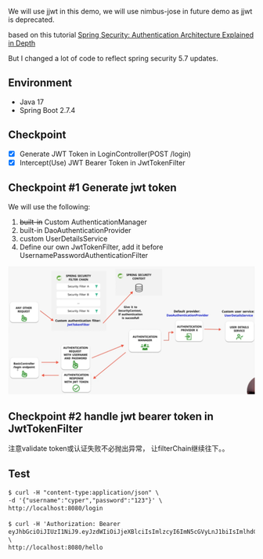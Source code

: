 We will use jjwt in this demo, we will use nimbus-jose in future demo as jjwt is deprecated.

based on this tutorial [Spring Security: Authentication Architecture Explained in Depth](https://youtu.be/ElY3rjtukig)

But I changed a lot of code to reflect spring security 5.7 updates.

## Environment

- Java 17
- Spring Boot 2.7.4

## Checkpoint

- [x] Generate JWT Token in LoginController(POST /login)
- [x] Intercept(Use) JWT Bearer Token in JwtTokenFilter

## Checkpoint #1 Generate jwt token

We will use the following:

1. ~~built-in~~ Custom AuthenticationManager
2. built-in DaoAuthenticationProvider
3. custom UserDetailsService
4. Define our own JwtTokenFilter, add it before UsernamePasswordAuthenticationFilter

![](./doc/images/flow.png)

## Checkpoint #2 handle jwt bearer token in JwtTokenFilter

注意validate token或认证失败不必抛出异常， 让filterChain继续往下。。

## Test

```shell
$ curl -H "content-type:application/json" \
-d '{"username":"cyper","password":"123"}' \
http://localhost:8080/login

$ curl -H 'Authorization: Bearer eyJhbGciOiJIUzI1NiJ9.eyJzdWIiOiJjeXBlciIsImlzcyI6ImN5cGVyLnJ1biIsImlhdCI6MTY2NjAxNjY2NywiZXhwIjoxNjY2MDE2OTY3fQ.cMFisCSBbGXIvVXeMEkUcNuUt9MoSk5oRmun9aqjwos' \
http://localhost:8080/hello
```